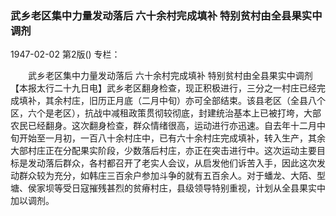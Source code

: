 ### 武乡老区集中力量发动落后  六十余村完成填补  特别贫村由全县果实中调剂

1947-02-02
第2版()
专栏：

　　武乡老区集中力量发动落后
    六十余村完成填补
    特别贫村由全县果实中调剂
    【本报太行二十九日电】武乡老区翻身检查，现正积极进行，三分之一村庄已经完成填补，其余村庄，旧历正月底（二月中旬）亦可全部结束。该县老区（全县八个区，六个是老区），抗战中减租政策贯彻较彻底，封建统治基本上已被打垮，大部农民已经翻身。这次翻身检查，群众情绪很高，运动进行亦迅速。自去年十二月中旬开始至一月初，一百八十余村庄中，已有六十余村庄完成填补，转入生产，其余大部村庄正在分配果实阶段，少数落后村庄，亦正在突击进行中。这次运动主要目标是发动落后群众，各村都召开了老实人会议，从启发他们诉苦入手，因此这次发动群众较为充分，如韩庄三百余户参加斗争的就有五百余人。对于蟠龙、大陌、型塘、侯家坝等受日寇摧残甚烈的贫瘠村庄，县级领导特别重视，计划从全县果实中加以调剂。
